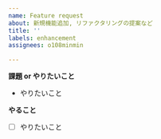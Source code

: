 ```yaml
---
name: Feature request
about: 新規機能追加, リファクタリングの提案など
title: ''
labels: enhancement
assignees: o108minmin

---
```


**課題 or やりたいこと**
- やりたいこと

**やること**
- [ ] やりたいこと
